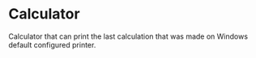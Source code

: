 # Calculator

Calculator that can print the last calculation that was made on Windows default configured printer.